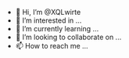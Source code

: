 - 👋 Hi, I’m @XQLwirte
- 👀 I’m interested in ...
- 🌱 I’m currently learning ...
- 💞️ I’m looking to collaborate on ...
- 📫 How to reach me ...

<!---
XQLwirte/XQLwirte is a ✨ special ✨ repository because its `README.md` (this file) appears on your GitHub profile.
You can click the Preview link to take a look at your changes.
--->
